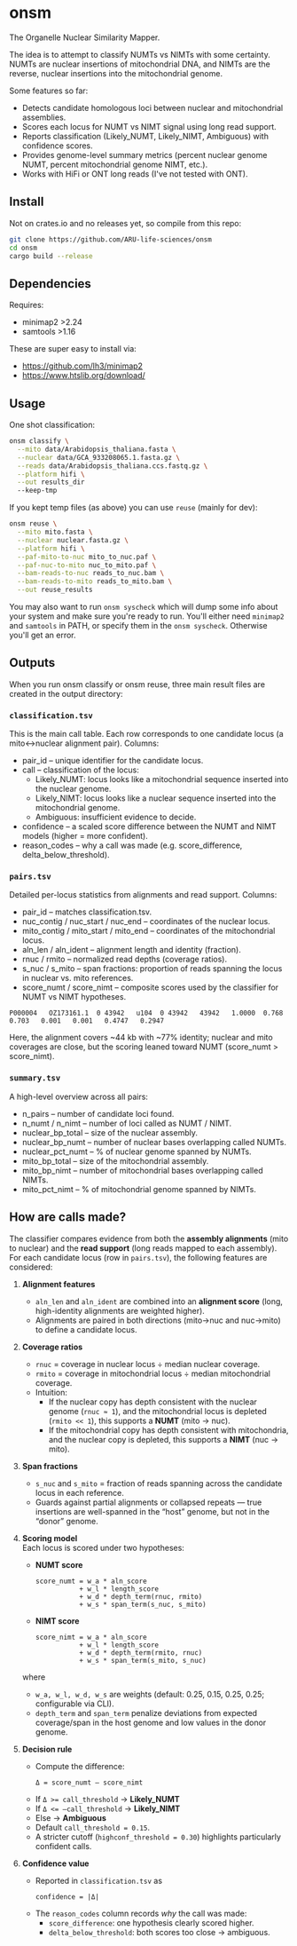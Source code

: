 # onsm

The Organelle Nuclear Similarity Mapper.

The idea is to attempt to classify NUMTs vs NIMTs with some certainty. NUMTs are nuclear insertions of mitochondrial DNA, and NIMTs are the reverse, nuclear insertions into the mitochondrial genome.

Some features so far:

- Detects candidate homologous loci between nuclear and mitochondrial assemblies.
- Scores each locus for NUMT vs NIMT signal using long read support.
- Reports classification (Likely_NUMT, Likely_NIMT, Ambiguous) with confidence scores.
- Provides genome-level summary metrics (percent nuclear genome NUMT, percent mitochondrial genome NIMT, etc.).
- Works with HiFi or ONT long reads (I've not tested with ONT).

## Install

Not on crates.io and no releases yet, so compile from this repo:

```bash
git clone https://github.com/ARU-life-sciences/onsm
cd onsm
cargo build --release
```

## Dependencies

Requires:

- minimap2 >2.24
- samtools >1.16

These are super easy to install via:
- https://github.com/lh3/minimap2
- https://www.htslib.org/download/

## Usage

One shot classification:

```bash
onsm classify \
  --mito data/Arabidopsis_thaliana.fasta \
  --nuclear data/GCA_933208065.1.fasta.gz \
  --reads data/Arabidopsis_thaliana.ccs.fastq.gz \
  --platform hifi \
  --out results_dir
  --keep-tmp
```

If you kept temp files (as above) you can use `reuse` (mainly for dev):

```bash
onsm reuse \
  --mito mito.fasta \
  --nuclear nuclear.fasta.gz \
  --platform hifi \
  --paf-mito-to-nuc mito_to_nuc.paf \
  --paf-nuc-to-mito nuc_to_mito.paf \
  --bam-reads-to-nuc reads_to_nuc.bam \
  --bam-reads-to-mito reads_to_mito.bam \
  --out reuse_results
```

You may also want to run `onsm syscheck` which will dump some info about your system and make sure you're ready to run. You'll either need `minimap2` and `samtools` in PATH, or specify them in the `onsm syscheck`. Otherwise you'll get an error.

## Outputs

When you run onsm classify or onsm reuse, three main result files are created in the output directory:

### `classification.tsv`

This is the main call table. Each row corresponds to one candidate locus (a mito↔nuclear alignment pair).
Columns:

- pair_id – unique identifier for the candidate locus.
- call – classification of the locus:
  - Likely_NUMT: locus looks like a mitochondrial sequence inserted into the nuclear genome.
  - Likely_NIMT: locus looks like a nuclear sequence inserted into the mitochondrial genome.
  - Ambiguous: insufficient evidence to decide.
- confidence – a scaled score difference between the NUMT and NIMT models (higher = more confident).
- reason_codes – why a call was made (e.g. score_difference, delta_below_threshold).

### `pairs.tsv`

Detailed per-locus statistics from alignments and read support.
Columns:

- pair_id – matches classification.tsv.
- nuc_contig / nuc_start / nuc_end – coordinates of the nuclear locus.
- mito_contig / mito_start / mito_end – coordinates of the mitochondrial locus.
- aln_len / aln_ident – alignment length and identity (fraction).
- rnuc / rmito – normalized read depths (coverage ratios).
- s_nuc / s_mito – span fractions: proportion of reads spanning the locus in nuclear vs. mito references.
- score_numt / score_nimt – composite scores used by the classifier for NUMT vs NIMT hypotheses.

```
P000004   OZ173161.1  0 43942   u104  0 43942   43942   1.0000  0.768   0.703   0.001   0.001   0.4747   0.2947
```

Here, the alignment covers ~44 kb with ~77% identity; nuclear and mito coverages are close, but the scoring leaned toward NUMT (score_numt > score_nimt).

### `summary.tsv`

A high-level overview across all pairs:

- n_pairs – number of candidate loci found.
- n_numt / n_nimt – number of loci called as NUMT / NIMT.
- nuclear_bp_total – size of the nuclear assembly.
- nuclear_bp_numt – number of nuclear bases overlapping called NUMTs.
- nuclear_pct_numt – % of nuclear genome spanned by NUMTs.
- mito_bp_total – size of the mitochondrial assembly.
- mito_bp_nimt – number of mitochondrial bases overlapping called NIMTs.
- mito_pct_nimt – % of mitochondrial genome spanned by NIMTs.

## How are calls made?

The classifier compares evidence from both the **assembly alignments** (mito to nuclear) and the **read support** (long reads mapped to each assembly). For each candidate locus (row in `pairs.tsv`), the following features are considered:

1. **Alignment features**  
   - `aln_len` and `aln_ident` are combined into an **alignment score** (long, high-identity alignments are weighted higher).  
   - Alignments are paired in both directions (mito→nuc and nuc→mito) to define a candidate locus.

2. **Coverage ratios**  
   - `rnuc` = coverage in nuclear locus ÷ median nuclear coverage.  
   - `rmito` = coverage in mitochondrial locus ÷ median mitochondrial coverage.  
   - Intuition:  
     - If the nuclear copy has depth consistent with the nuclear genome (`rnuc ≈ 1`), and the mitochondrial locus is depleted (`rmito << 1`), this supports a **NUMT** (mito → nuc).  
     - If the mitochondrial copy has depth consistent with mitochondria, and the nuclear copy is depleted, this supports a **NIMT** (nuc → mito).

3. **Span fractions**  
   - `s_nuc` and `s_mito` = fraction of reads spanning across the candidate locus in each reference.  
   - Guards against partial alignments or collapsed repeats — true insertions are well-spanned in the “host” genome, but not in the “donor” genome.

4. **Scoring model**  
   Each locus is scored under two hypotheses:

   - **NUMT score**  
     ```
     score_numt = w_a * aln_score
                + w_l * length_score
                + w_d * depth_term(rnuc, rmito)
                + w_s * span_term(s_nuc, s_mito)
     ```

   - **NIMT score**  
     ```
     score_nimt = w_a * aln_score
                + w_l * length_score
                + w_d * depth_term(rmito, rnuc)
                + w_s * span_term(s_mito, s_nuc)
     ```

   where  
   - `w_a, w_l, w_d, w_s` are weights (default: 0.25, 0.15, 0.25, 0.25; configurable via CLI).  
   - `depth_term` and `span_term` penalize deviations from expected coverage/span in the host genome and low values in the donor genome.

5. **Decision rule**  
   - Compute the difference:  
     ```
     Δ = score_numt – score_nimt
     ```
   - If `Δ >= call_threshold` → **Likely_NUMT**  
   - If `Δ <= –call_threshold` → **Likely_NIMT**  
   - Else → **Ambiguous**  
   - Default `call_threshold = 0.15`.  
   - A stricter cutoff (`highconf_threshold = 0.30`) highlights particularly confident calls.

6. **Confidence value**  
   - Reported in `classification.tsv` as  
     ```
     confidence = |Δ|
     ```  
   - The `reason_codes` column records *why* the call was made:  
     - `score_difference`: one hypothesis clearly scored higher.  
     - `delta_below_threshold`: both scores too close → ambiguous.

